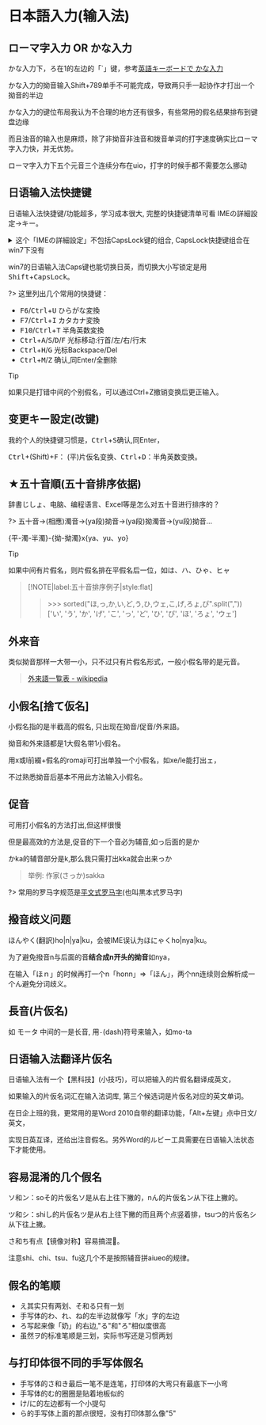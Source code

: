 # 日本語入力(输入法)

## ローマ字入力 OR かな入力
かな入力下，ろ在1的左边的「`」键，参考[英語キーボードで かな入力](http://www.nabeta.tk/us101kana/us101kana.html)

かな入力的拗音输入Shift+789单手不可能完成，导致两只手一起协作才打出一个拗音的半边

かな入力的键位布局我认为不合理的地方还有很多，有些常用的假名结果排布到键盘边缘

而且浊音的输入也是麻烦，除了非拗音非浊音和拨音单词的打字速度确实比ローマ字入力快，并无优势。

ローマ字入力下五个元音三个连续分布在uio，打字的时候手都不需要怎么挪动

## 日语输入法快捷键

日语输入法快捷键/功能超多，学习成本很大, 完整的快捷键清单可看 IMEの詳細設定->キー。

<details>
<summary>这个「IMEの詳細設定」不包括CapsLock键的组合, CapsLock快捷键组合在win7下没有</summary>
<li>Change to Hiragana/Katakana: <kbd>Ctrl</kbd>/<kbd>Alt</kbd>+<kbd>CapsLock</kbd></li>
<li>Toggle between Hiragana and Alphanumeric: <kbd>Shift</kbd>+<kbd>CapsLock</kbd></li>
<li>Toggle between Last Used and Alphanumeric: <kbd>Alt</kbd>+<kbd>~</kbd></li>
</details>

win7的日语输入法Caps键也能切换日英，而切换大小写锁定是用<kbd>Shift</kbd>+<kbd>CapsLock</kbd>。

?> 这里列出几个常用的快捷键：

- <kbd>F6</kbd>/<kbd>Ctrl</kbd>+<kbd>U</kbd> ひらがな変換
- <kbd>F7</kbd>/<kbd>Ctrl</kbd>+<kbd>I</kbd> カタカナ変換
- <kbd>F10</kbd>/<kbd>Ctrl</kbd>+<kbd>T</kbd> 半角英数変換
- <kbd>Ctrl</kbd>+<kbd>A</kbd>/<kbd>S</kbd>/<kbd>D</kbd>/<kbd>F</kbd> 光标移动:行首/左/右/行末
- <kbd>Ctrl</kbd>+<kbd>H</kbd>/<kbd>G</kbd> 光标Backspace/Del
- <kbd>Ctrl</kbd>+<kbd>M</kbd>/<kbd>Z</kbd> 确认,同Enter/全删除

> [!TIP]
> 如果只是打错中间的个别假名，可以通过Ctrl+Z撤销变换后更正输入。

## 变更キー設定(改键)

我的个人的快捷键习惯是，<kbd>Ctrl</kbd>+<kbd>S</kbd>确认,同Enter，

<kbd>Ctrl</kbd>+(Shift)+<kbd>F</kbd>： (平)片仮名变换、<kbd>Ctrl</kbd>+<kbd>D</kbd>：半角英数变换。

## ★五十音順(五十音排序依据)

辞書じしょ、电脑、编程语言、Excel等是怎么对五十音进行排序的？

?> 五十音->(相應)濁音->(ya段)拗音->(ya段)拗濁音->(yu段)拗音…

{平-濁-半濁}-{拗-拗濁}x{ya、yu、yo}

> [!TIP]
> 如果中间有片假名，则片假名排在平假名后一位，如は、ハ、ひゃ、ヒャ

> [!NOTE|label:五十音排序例子|style:flat]
>> &gt;&gt;&gt; sorted("ほ,っ,か,い,ど,う,ひ,ウェ,こ,げ,ろょ,ぴ".split(","))<br>
> ['い', 'う', 'か', 'げ', 'こ', 'っ', 'ど', 'ひ', 'ぴ', 'ほ', 'ろょ', 'ウェ']

## 外来音

类似拗音那样一大带一小，只不过只有片假名形式，一般小假名带的是元音。

> [外来語一覧表 - wikipedia](https://ja.wikipedia.org/wiki/%E5%A4%96%E6%9D%A5%E8%AA%9E#%E4%B8%80%E8%A6%A7%E8%A1%A8)

## 小假名[捨て仮名]

小假名指的是半截高的假名, 只出现在拗音/促音/外来語。

拗音和外来語都是1大假名带1小假名。

用x或l前綴+假名的romaji可打出单独一个小假名，如xe/le能打出ェ，

不过熟悉拗音后基本不用此方法输入小假名。

## 促音

可用打小假名的方法打出,但这样很慢

但是最高效的方法是,促音的下一个音必为辅音,如っ后面的是か

かka的辅音部分是k,那么我只需打出kka就会出来っか

> 举例: 作家(さっか)sakka

?> 常用的罗马字规范是[平文式罗马字](https://zh.wikipedia.org/wiki/%E5%B9%B3%E6%96%87%E5%BC%8F%E7%BD%97%E9%A9%AC%E5%AD%97)(也叫黒本式罗马字)

## 撥音歧义问题

ほんやく(翻訳)ho|n|ya|ku，会被IME误认为ほにゃくho|nya|ku。

为了避免撥音n与后面的音**结合成n开头的拗音**如nya，

在输入「ほｎ」的时候再打一个n「honn」=>「ほん」，两个nn连续则会解析成一个ん避免分词歧义。

## 長音(片仮名)

如 モータ 中间的一是长音, 用`-`(dash)符号来输入，如mo-ta

## 日语输入法翻译片仮名

日语输入法有一个【黑科技】(小技巧)，可以把输入的片假名翻译成英文，

如果输入的片仮名词汇在输入法词库, 第三个候选词是片仮名对应的英文单词。

在日企上班的我，更常用的是Word 2010自带的翻译功能，「Alt+左键」点中日文/英文，

实现日英互译，还给出注音假名。另外Word的ルビー工具需要在日语输入法状态下才能使用。

## 容易混淆的几个假名

ソ和ン：soそ的片仮名ソ是从右上往下撇的，nん的片仮名ン从下往上撇的。

ツ和シ：shiし的片仮名ツ是从右上往下撇的而且两个点竖着排，tsuつ的片仮名シ从下往上撇。

さ和ち有点【镜像对称】容易搞混🤔。

注意shi、chi、tsu、fu这几个不是按照辅音拼aiueo的规律。

## 假名的笔顺

- え其实只有两划、そ和る只有一划
- 手写体的わ、れ、ね的左半边就像写「水」字的左边
- ろ写起来像「奶」的右边,"る"和"ろ"相似度很高
- 虽然ヲ的标准笔顺是三划，实际书写还是习惯两划

## 与打印体很不同的手写体假名

- 手写体的さ和き最后一笔不是连笔，打印体的大弯只有最底下一小弯
- 手写体的む的圈圈是贴着地板似的
- け/に的左边都有一个小提勾
- ら的手写体上面的那点很短，没有打印体那么像"5"
